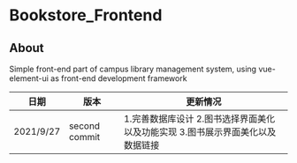 # Bookstore_Frontend

## About

Simple front-end part of campus library management system, using vue-element-ui as front-end development framework

日期|版本|更新情况
---|---|---
2021/9/27|second commit|1.完善数据库设计 2.图书选择界面美化以及功能实现 3.图书展示界面美化以及数据链接